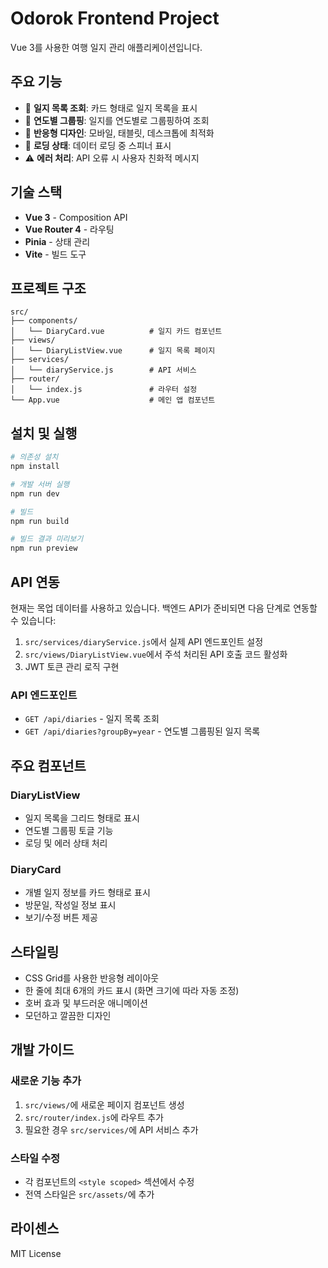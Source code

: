# Odorok Frontend Project

Vue 3를 사용한 여행 일지 관리 애플리케이션입니다.

## 주요 기능

- 📝 **일지 목록 조회**: 카드 형태로 일지 목록을 표시
- 📅 **연도별 그룹핑**: 일지를 연도별로 그룹핑하여 조회
- 📱 **반응형 디자인**: 모바일, 태블릿, 데스크톱에 최적화
- 🔄 **로딩 상태**: 데이터 로딩 중 스피너 표시
- ⚠️ **에러 처리**: API 오류 시 사용자 친화적 메시지

## 기술 스택

- **Vue 3** - Composition API
- **Vue Router 4** - 라우팅
- **Pinia** - 상태 관리
- **Vite** - 빌드 도구

## 프로젝트 구조

```
src/
├── components/
│   └── DiaryCard.vue          # 일지 카드 컴포넌트
├── views/
│   └── DiaryListView.vue      # 일지 목록 페이지
├── services/
│   └── diaryService.js        # API 서비스
├── router/
│   └── index.js               # 라우터 설정
└── App.vue                    # 메인 앱 컴포넌트
```

## 설치 및 실행

```bash
# 의존성 설치
npm install

# 개발 서버 실행
npm run dev

# 빌드
npm run build

# 빌드 결과 미리보기
npm run preview
```

## API 연동

현재는 목업 데이터를 사용하고 있습니다. 백엔드 API가 준비되면 다음 단계로 연동할 수 있습니다:

1. `src/services/diaryService.js`에서 실제 API 엔드포인트 설정
2. `src/views/DiaryListView.vue`에서 주석 처리된 API 호출 코드 활성화
3. JWT 토큰 관리 로직 구현

### API 엔드포인트

- `GET /api/diaries` - 일지 목록 조회
- `GET /api/diaries?groupBy=year` - 연도별 그룹핑된 일지 목록

## 주요 컴포넌트

### DiaryListView
- 일지 목록을 그리드 형태로 표시
- 연도별 그룹핑 토글 기능
- 로딩 및 에러 상태 처리

### DiaryCard
- 개별 일지 정보를 카드 형태로 표시
- 방문일, 작성일 정보 표시
- 보기/수정 버튼 제공

## 스타일링

- CSS Grid를 사용한 반응형 레이아웃
- 한 줄에 최대 6개의 카드 표시 (화면 크기에 따라 자동 조정)
- 호버 효과 및 부드러운 애니메이션
- 모던하고 깔끔한 디자인

## 개발 가이드

### 새로운 기능 추가
1. `src/views/`에 새로운 페이지 컴포넌트 생성
2. `src/router/index.js`에 라우트 추가
3. 필요한 경우 `src/services/`에 API 서비스 추가

### 스타일 수정
- 각 컴포넌트의 `<style scoped>` 섹션에서 수정
- 전역 스타일은 `src/assets/`에 추가

## 라이센스

MIT License
